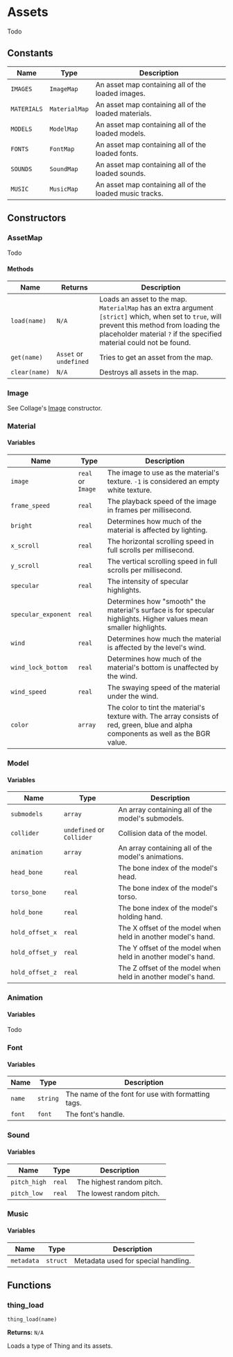 # Assets

Todo

## Constants

| Name | Type | Description |
| ---- | ---- | ----------- |
| `IMAGES` | `ImageMap` | An asset map containing all of the loaded images. |
| `MATERIALS` | `MaterialMap` | An asset map containing all of the loaded materials. |
| `MODELS` | `ModelMap` | An asset map containing all of the loaded models. |
| `FONTS` | `FontMap` | An asset map containing all of the loaded fonts. |
| `SOUNDS` | `SoundMap` | An asset map containing all of the loaded sounds. |
| `MUSIC` | `MusicMap` | An asset map containing all of the loaded music tracks. |

## Constructors

### AssetMap

Todo

#### Methods

| Name | Returns | Description |
| ---- | ------- | ----------- |
| `load(name)` | `N/A` | Loads an asset to the map. `MaterialMap` has an extra argument `[strict]` which, when set to `true`, will prevent this method from loading the placeholder material `?` if the specified material could not be found. |
| `get(name)` | `Asset` or `undefined` | Tries to get an asset from the map. |
| `clear(name)` | `N/A` | Destroys all assets in the map. |

### Image

See Collage's [Image](https://tabularelf.com/docs/collage/#/0.3.0/collage-image) constructor.

### Material

#### Variables

| Name | Type | Description |
| ---- | ---- | ----------- |
| `image` | `real` or `Image` | The image to use as the material's texture. `-1` is considered an empty white texture. |
| `frame_speed` | `real` | The playback speed of the image in frames per millisecond. |
| `bright` | `real` | Determines how much of the material is affected by lighting. |
| `x_scroll` | `real` | The horizontal scrolling speed in full scrolls per millisecond. |
| `y_scroll` | `real` | The vertical scrolling speed in full scrolls per millisecond. |
| `specular` | `real` | The intensity of specular highlights. |
| `specular_exponent` | `real` | Determines how "smooth" the material's surface is for specular highlights. Higher values mean smaller highlights. |
| `wind` | `real` | Determines how much the material is affected by the level's wind. |
| `wind_lock_bottom` | `real` | Determines how much of the material's bottom is unaffected by the wind. |
| `wind_speed` | `real` | The swaying speed of the material under the wind. |
| `color` | `array` | The color to tint the material's texture with. The array consists of red, green, blue and alpha components as well as the BGR value. |

### Model

#### Variables

| Name | Type | Description |
| ---- | ---- | ----------- |
| `submodels` | `array` | An array containing all of the model's submodels. |
| `collider` | `undefined` or `Collider` | Collision data of the model. |
| `animation` | `array` | An array containing all of the model's animations. |
| `head_bone` | `real` | The bone index of the model's head. |
| `torso_bone` | `real` | The bone index of the model's torso. |
| `hold_bone` | `real` | The bone index of the model's holding hand. |
| `hold_offset_x` | `real` | The X offset of the model when held in another model's hand. |
| `hold_offset_y` | `real` | The Y offset of the model when held in another model's hand. |
| `hold_offset_z` | `real` | The Z offset of the model when held in another model's hand. |

### Animation

#### Variables

Todo

### Font

#### Variables

| Name | Type | Description |
| ---- | ---- | ----------- |
| `name` | `string` | The name of the font for use with formatting tags. |
| `font` | `font` | The font's handle. |

### Sound

#### Variables

| Name | Type | Description |
| ---- | ---- | ----------- |
| `pitch_high` | `real` | The highest random pitch. |
| `pitch_low` | `real` | The lowest random pitch. |

### Music

#### Variables

| Name | Type | Description |
| ---- | ---- | ----------- |
| `metadata` | `struct` | Metadata used for special handling. |

## Functions

### thing_load

`thing_load(name)`

**Returns:** `N/A`

Loads a type of Thing and its assets.